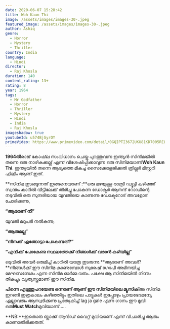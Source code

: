 ```yaml
---
date: 2020-06-07 15:28:42
title: Woh Kaun Thi
image: /assets/images/images-30-.jpeg
featured_image: /assets/images/images-30-.jpeg
author: Ashiq
genre:
  - Horror
  - Mystery
  - Thriller
country: India
language:
  - Hindi
director:
  - Raj Khosla
duration: 140
content_rating: 13+
rating: 8
year: 1964
tags:
  - Mr Godfather
  - Horror
  - Thriller
  - Mystery
  - Hindi
  - India
  - Raj Khosla
imageshadow: true
youtubeId: u574BjGyrOY
primeVideo: https://www.primevideo.com/detail/0GQIPTI3672UKU81KD7005RELS
---
```

**1964ൽ**രാജ് കോഷ്‌ല സംവിധാനം ചെയ്ത പുറത്തുവന്ന ഇന്ത്യൻ സിനിമയിൽ തന്നെ ഒരു നാഴികക്കല്ല് എന്ന് വിശേഷിപ്പിക്കാവുന്ന ഒരു സിനിമയാണ്**Woh Kaun Thi**. ഇന്ത്യയിൽ തന്നെ ആദ്യത്തെ മികച്ച സൈക്കോളജിക്കൽ ത്രില്ലർ മിസ്റ്ററി ഫിലിം ആണ് ഇത്.

**സിനിമ തുടങ്ങുന്നത് ഇങ്ങനെയാണ് :**ഒരു മഴയുള്ള രാത്രി ഡ്യൂട്ടി കഴിഞ്ഞ് സ്വന്തം കാറിൽ വീട്ടിലേക്ക് തിരിച്ചു പോകുന്ന ഡോക്ടർ ആനന്ദ് റോഡിന്റെ നടുവിൽ ഒരു സുന്ദരിയായ യുവതിയെ കാണുന്നു ഡോക്ടറോട് അവളോട് ചോദിക്കുന്നു,

**“ആരാണ് നീ”**

യുവതി മറുപടി നൽകുന്നു,

**“ആരുമല്ല”**

**“നിനക്ക് എങ്ങോട്ടാ പോകണ്ടത്?”**

**“എനിക്ക് പോകേണ്ട സ്ഥലത്തേക്ക് നിങ്ങൾക്ക് വരാൻ കഴിയില്ല”**

ഒടുവിൽ അവർ ഒരുമിച്ച് കാറിൽ യാത്ര തുടരുന്നു.**ആരാണ് അവൾ?**നിങ്ങൾക്ക് ഈ സിനിമ കാണുമ്പോൾ സുരേഷ് ഗോപി അഭിനയിച്ച മേഘസന്ദേശം എന്ന സിനിമ ഓർമ്മ വരും. പക്ഷേ ആ സിനിമയിൽ നിന്നും തികച്ചും വ്യത്യസ്തമാണ് ഈ സിനിമ.

**പിന്നെ എടുത്തുപറയേണ്ട ഒന്നാണ് ആണ് ഈ സിനിമയിലെ മ്യൂസിക്**അ സിനിമ ഇറങ്ങി ഇത്രകാലം കഴിഞ്ഞിട്ടും ഇതിലെ പാട്ടുകൾ ഇപ്പോഴും പ്രായഭേദമന്യേ എല്ലാവരും ആസ്വദിക്കുന്നു പ്രത്യേകിച്ച് lag ja gale എന്ന ഗാനം ഈ മൂവി ഒരു**Must Watch**മൂവിയാണ്…..

**NB:**ഇതൊരു ബ്ലാക്ക് ആൻഡ് വൈറ്റ് മൂവിയാണ് എന്ന് വിചാരിച്ചു ആരും കാണാതിരിക്കരുത്.